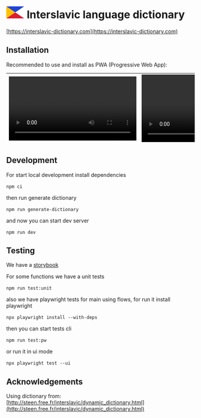 <h1>
  <img src="src/components/Header/images/logo-icon.svg" alt="Logo" height="32" width="48">
  Interslavic language dictionary
</h1>

[https://interslavic-dictionary.com](https://interslavic-dictionary.com)  

## Installation
Recommended to use and install as PWA (Progressive Web App):

| <video width="341" src="https://github.com/user-attachments/assets/41363610-9e66-4912-83d9-f6c0b537f11b" title="iOS"></video> | <video width="360" src="https://github.com/user-attachments/assets/db4a56ff-0363-47c0-82db-ff9b2e0ca000" title="Android"></video> |
|---|---|

## Development

For start local development install dependencies
```
npm ci
```

then run generate dictionary
```
npm run generate-dictionary
```

and now you can start dev server
```
npm run dev
```

## Testing

We have a [storybook](https://master--673f7516f3447911dae3b204.chromatic.com)

For some functions we have a unit tests
```
npm run test:unit
```
also we have playwright tests for main using flows, for run it install playwright
```
npx playwright install --with-deps
```
then you can start tests cli
```
npm run test:pw
```
or run it in ui mode
```
npx playwright test --ui 
```

## Acknowledgements

Using dictionary from: [http://steen.free.fr/interslavic/dynamic_dictionary.html](http://steen.free.fr/interslavic/dynamic_dictionary.html)  

